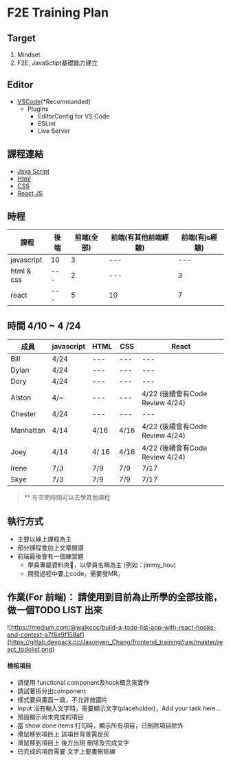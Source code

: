 # F2E Training Plan

## Target

1. Mindset
2. F2E, JavaSctipt基礎能力建立

## Editor
* [VSCode](https://code.visualstudio.com/)(*Recommanded)
    * Plugins
        * EditorConfig for VS Code
        * ESLint
        * Live Server

## 課程連結

- [Java Script](https://gitlab.devpack.cc/Jasonyen_Chang/frontend_training/blob/master/javascript.md)
- [Html](https://gitlab.devpack.cc/Jasonyen_Chang/frontend_training/blob/master/html.md)
- [CSS](https://gitlab.devpack.cc/Jasonyen_Chang/frontend_training/blob/master/css.md)
- [React JS](https://gitlab.devpack.cc/Jasonyen_Chang/frontend_training/blob/master/react.md)

## 時程

|課程       |後端     |前端(全部)| 前端(有其他前端經驗)| 前端(有js經驗)
|-----     |--------|--------  |--------          |-------- 
|javascript| 10     |3         |---               |---
|html & css| ---    |2         |---               |3
|react     | ---    |5         | 10               |7


## 時間 4/10 ~ 4 /24 

|成員       |javascript     |HTML| CSS | React |
|-----     |--------|--------  |--------          |-------- 
|Bill   |  4/24  | ---         |---               |---
|Dylan| 4/24 | ---        |---               | ---
|Dory     | 4/24    | ---          |  ---                | --- 
|Alston     | 4/~    | ---          |  ---                | 4/22 (後續會有Code Review 4/24)
|Chester     | 4/24    | ---         | ---               | ---
|Manhattan     | 4/14    |4/16      | 4/16              |4/22 (後續會有Code Review 4/24)
|Joey     | 4/14    | 4/ 16         | 4/16             |4/22 (後續會有Code Review 4/24)
|Irene     | 7/3    | 7/9         | 7/9             |7/17 
|Skye     | 7/3    | 7/9         | 7/9             |7/17 

 > ** 有空閒時間可以去學其他課程

## 執行方式

- 主要以線上課程為主
- 部分課程會加上文章閱讀
- 前端最後會有一個練習題
    - 學員專屬資料夾，以學員名稱為主 (例如：jimmy_hou)
    - 開發過程中要上code，需要發MR。

## 作業(For 前端)： 請使用到目前為止所學的全部技能，做一個TODO LIST 出來

![https://medium.com/@walkccc/build-a-todo-list-app-with-react-hooks-and-context-a7f8e9f158af](https://gitlab.devpack.cc/Jasonyen_Chang/frontend_training/raw/master/react_todolist.png)

#### 檢核項目
- 請使用 functional component及hook概念來實作
- 請試著拆分出component
- 樣式要與畫面一致，不允許放圖片
- Input 沒有輸入文字時，需要顯示文字(placeholder)，Add your task here…
- 預設顯示尚未完成的項目
- 當 show done items 打勾時，顯示所有項目，已刪除項目除外
- 滑鼠移到項目上 該項目背景需反灰
- 滑鼠移到項目上 後方出現 刪除及完成文字
- 已完成的項目需要 文字上要畫刪除線
